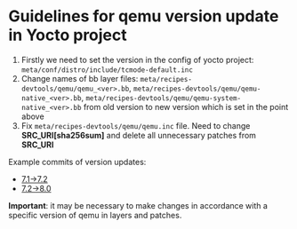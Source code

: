 # Guidelines for qemu version update in Yocto project

1) Firstly we need to set the version in the config of yocto project: ```meta/conf/distro/include/tcmode-default.inc```
2) Change names of bb layer files: ```meta/recipes-devtools/qemu/qemu_<ver>.bb```, ```meta/recipes-devtools/qemu/qemu-native_<ver>.bb```, ```meta/recipes-devtools/qemu/qemu-system-native_<ver>.bb``` from old version to new version which is set in the point above
3) Fix ```meta/recipes-devtools/qemu/qemu.inc``` file. Need to change **SRC_URI[sha256sum]** and delete all unnecessary patches from **SRC_URI**

Example commits of version updates:
- [7.1->7.2](https://github.com/yoctoproject/poky/commit/9caff14abbb742e5083056b899ee6fc0a5fba8f3)
- [7.2->8.0](https://github.com/yoctoproject/poky/commit/fb8d21e73fbe3692bc1aa3455f957eb26c6b5ea8)

**Important**: it may be necessary to make changes in accordance with a specific version of qemu in layers and patches.

